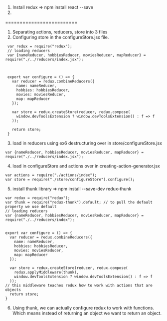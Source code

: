 01. Install redux => npm install react --save
02.




=========================
 1. Separating actions, reducers, store into 3 files
 2. Configuring store in the configureStore.jsx file.
```
 var redux = require("redux");
 // loading reducers
 var {nameReducer, hobbiesReducer, moviesReducer, mapReducer} = require("./../reducers/index.jsx");



 export var configure = () => {
   var reducer = redux.combineReducers({
     name: nameReducer,
     hobbies: hobbiesReducer,
     movies: moviesReducer,
     map: mapReducer
   });

   var store = redux.createStore(reducer, redux.compose(
     window.devToolsExtension ? window.devToolsExtension() : f => f
   ));

   return store;
 }
```
 3. load in reducers using ex6 destructuring over in store/configureStore.jsx
 ```
 var {nameReducer, hobbiesReducer, moviesReducer, mapReducer} = require("./../reducers/index.jsx");
```

4. load in configureStore and actions over in creating-action-generator.jsx

```
var actions = require("./actions/index");
var store = require("./store/configureStore").configure();

```

5. install thunk library =>  npm install --save-dev redux-thunk
```
var redux = require("redux");
var thunk = require("redux-thunk").default; // to pull the default property we use default
// loading reducers
var {nameReducer, hobbiesReducer, moviesReducer, mapReducer} = require("./../reducers/index");


export var configure = () => {
  var reducer = redux.combineReducers({
    name: nameReducer,
    hobbies: hobbiesReducer,
    movies: moviesReducer,
    map: mapReducer
  });

  var store = redux.createStore(reducer, redux.compose(
    redux.applyMiddleware(thunk),
    window.devToolsExtension ? window.devToolsExtension() : f => f
  ));
// this middleware teaches redux how to work with actions that are objects
  return store;
}
```

6. Using thunk, we can actually configure redux to work with functions. Which means instead of returning an object we want to return an object.
